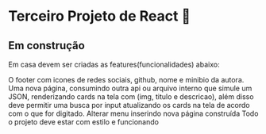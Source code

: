 # Terceiro Projeto de React :tada:

## Em construção 
Em casa devem ser criadas as features(funcionalidades) abaixo:

O footer com icones de redes sociais, github, nome e minibio da autora.
Uma nova página, consumindo outra api ou arquivo interno que simule um JSON, renderizando cards na tela com (img, titulo e descricao), além disso deve permitir uma busca por input atualizando os cards na tela de acordo com o que for digitado. 
Alterar menu inserindo nova página construída
Todo o projeto deve estar com estilo e funcionando




